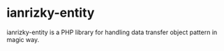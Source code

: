 # ianrizky-entity

ianrizky-entity is a PHP library for handling data transfer object pattern in magic way.
